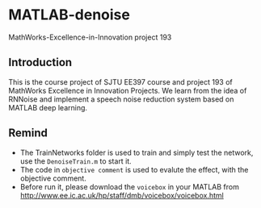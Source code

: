 # MATLAB-denoise
MathWorks-Excellence-in-Innovation project 193
## Introduction
This is the course project of SJTU EE397 course and project 193 of MathWorks Excellence in Innovation Projects. We learn from the idea of RNNoise and implement a speech noise reduction system based on MATLAB deep learning.
## Remind
* The TrainNetworks folder is used to train and simply test the network, use the ```DenoiseTrain.m``` to start it.
* The code in ```objective comment``` is used to evalute the effect, with the objective comment.
* Before run it, please download the ```voicebox``` in your MATLAB from http://www.ee.ic.ac.uk/hp/staff/dmb/voicebox/voicebox.html
